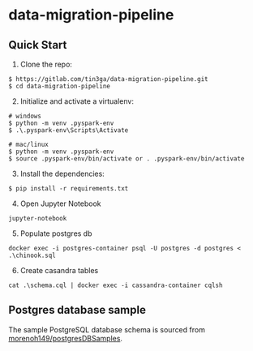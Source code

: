 # data-migration-pipeline


## Quick Start

1. Clone the repo:

```
$ https://gitlab.com/tin3ga/data-migration-pipeline.git
$ cd data-migration-pipeline
```

2. Initialize and activate a virtualenv:

```
# windows
$ python -m venv .pyspark-env
$ .\.pyspark-env\Scripts\Activate

# mac/linux
$ python -m venv .pyspark-env
$ source .pyspark-env/bin/activate or . .pyspark-env/bin/activate
```

3. Install the dependencies:

```
$ pip install -r requirements.txt
```

4. Open Jupyter Notebook

```
jupyter-notebook
```

5. Populate postgres db 
```
docker exec -i postgres-container psql -U postgres -d postgres < .\chinook.sql
```

6. Create casandra tables

```
cat .\schema.cql | docker exec -i cassandra-container cqlsh
```


## Postgres database sample
The sample PostgreSQL database schema is sourced from [morenoh149/postgresDBSamples](https://github.com/morenoh149/postgresDBSamples.git).